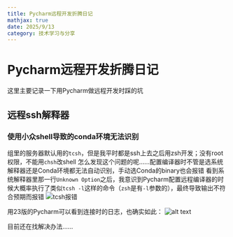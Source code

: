 ```yaml
---
title: Pycharm远程开发折腾日记
mathjax: true
date: 2025/9/13
category: 技术学习与分享
---
```


# Pycharm远程开发折腾日记

这里主要记录一下用Pycharm做远程开发时踩的坑

## 远程ssh解释器

### 使用小众shell导致的conda环境无法识别
组里的服务器默认用的`tcsh`，但是我平时都是ssh上去之后用zsh开发；没有root权限，不能用`chsh`改shell
怎么发现这个问题的呢……配置编译器时不管是选系统解释器还是Conda环境都无法自动识别，手动选Conda的binary也会报错
看到系统解释器里那一行`Unknown Option`之后，我意识到Pycharm配置远程编译器的时候大概率执行了类似`tcsh -l`这样的命令（`zsh`是有`-l`参数的），最终导致输出不符合预期而报错
![tcsh报错](attachments/pycharm-dev-1.png)

用23版的Pycharm可以看到连接时的日志，也确实如此：
![alt text](attachments/pycharm-dev-2.png)

目前还在找解决办法……